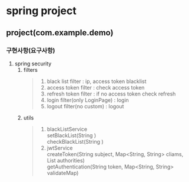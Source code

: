 # spring project

## project(com.example.demo)  

### 구현사항(요구사항)
1. spring security  
   1. filters  
        > 1. black list filter : ip, access token blacklist
        > 2. access token filter : check access token
        > 3. refresh token filter : if no access token check refresh
        > 4. login filter(only LoginPage) : login
        > 5. logout filter(no custom) : logout
   2. utils
        > 1. blackListService  
            setBlackList(String )  
            checkBlackList(String )
        > 2. jwtService  
            createToken(String subject, Map<String, String> cliams, List<String> authorities)  
            getAuthentication(String token, Map<String, String> validateMap)